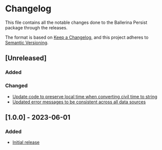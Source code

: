 # Changelog
This file contains all the notable changes done to the Ballerina Persist package through the releases.

The format is based on [Keep a Changelog](https://keepachangelog.com/en/1.0.0/),
and this project adheres to [Semantic Versioning](https://semver.org/spec/v2.0.0.html).

## [Unreleased]

### Added

### Changed
- [Update code to preserve local time when converting civil time to string](https://github.com/ballerina-platform/ballerina-standard-library/issues/4575)
- [Updated error messages to be consistent across all data sources](https://github.com/ballerina-platform/ballerina-standard-library/issues/4360)

## [1.0.0] - 2023-06-01

### Added
- [Initial release](https://github.com/ballerina-platform/ballerina-standard-library/issues/4488)

